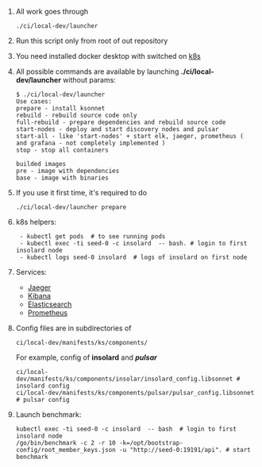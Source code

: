 1. All work goes through
    ``` 
    ./ci/local-dev/launcher
    ```
2. Run this script only from root of out repository
3. You need installed docker desktop with switched on [k8s](https://kubernetes.io)
4. All possible commands are available by launching **./ci/local-dev/launcher** without params:
    ```
    $ ./ci/local-dev/launcher
    Use cases:
    prepare - install ksonnet
    rebuild - rebuild source code only
    full-rebuild - prepare dependencies and rebuild source code
    start-nodes - deploy and start discovery nodes and pulsar
    start-all - like 'start-nodes' + start elk, jaeger, prometheus ( and grafana - not completely implemented )
    stop - stop all containers
    
    builded images
    pre - image with dependencies
    base - image with binaries
    ```

5. If you use it first time, it's required to do 
    ```
    ./ci/local-dev/launcher prepare
    ```
6. k8s helpers:
    ```
     - kubectl get pods  # to see running pods
     - kubectl exec -ti seed-0 -c insolard  -- bash. # login to first insolard node
     - kubectl logs seed-0 insolard  # logs of insolard on first node
    ```
7. Services:
     - [Jaeger]( http://localhost:30686 )
     - [Kibana]( http://localhost:30601 )
     - [Elasticsearch](http://localhost:30200 )
     - [Prometheus]( http://localhost:30090 )

8. Config files are in subdirectories of 
     ```
     ci/local-dev/manifests/ks/components/
     ```
     For example, config of **insolard** and ***pulsar***
     ```
     ci/local-dev/manifests/ks/components/insolar/insolard_config.libsonnet # insolard config
     ci/local-dev/manifests/ks/components/pulsar/pulsar_config.libsonnet    # pulsar config
     ```
9. Launch benchmark:
     ```
     kubectl exec -ti seed-0 -c insolard  -- bash  # login to first insolard node
     /go/bin/benchmark -c 2 -r 10 -k=/opt/bootstrap-config/root_member_keys.json -u "http://seed-0:19191/api". # start benchmark
     ```
